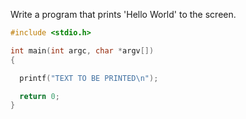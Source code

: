
Write a program that prints 'Hello World' to the screen.

```c
#include <stdio.h>

int main(int argc, char *argv[])
{

  printf("TEXT TO BE PRINTED\n");

  return 0;
}
```
